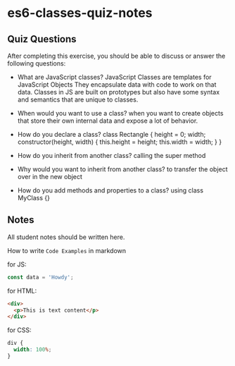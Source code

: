 # es6-classes-quiz-notes

## Quiz Questions

After completing this exercise, you should be able to discuss or answer the following questions:

- What are JavaScript classes?
  JavaScript Classes are templates for JavaScript Objects
  They encapsulate data with code to work on that data. Classes in JS are built on prototypes but also have some syntax and semantics that are unique to classes.

- When would you want to use a class?
  when you want to create objects that store their own internal data and expose a lot of behavior.

- How do you declare a class?
  class Rectangle {
  height = 0;
  width;
  constructor(height, width) {
  this.height = height;
  this.width = width;
  }
  }
- How do you inherit from another class?
  calling the super method

- Why would you want to inherit from another class?
  to transfer the object over in the new object

- How do you add methods and properties to a class?
  using class MyClass {}

## Notes

All student notes should be written here.

How to write `Code Examples` in markdown

for JS:

```javascript
const data = 'Howdy';
```

for HTML:

```html
<div>
  <p>This is text content</p>
</div>
```

for CSS:

```css
div {
  width: 100%;
}
```
